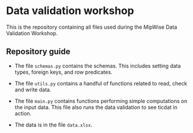 # Data validation workshop
This is the repository containing all files used during the MipWise Data 
Validation Workshop.

## Repository guide

* The file `schemas.py` contains the schemas. This includes setting data types, 
foreign keys, and row predicates.

* The file `utils.py` contains a handful of functions related to read, check 
  and write data.

* The file `main.py` contains functions performing simple computations on the 
input data. This file also runs the data validation to see ticdat in action.

* The data is in the file `data.xlsx`.
